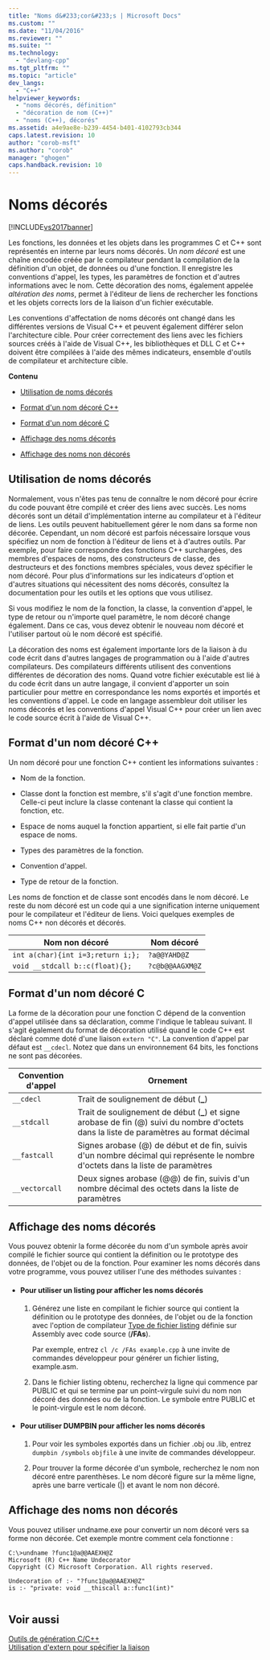 ```yaml
---
title: "Noms d&#233;cor&#233;s | Microsoft Docs"
ms.custom: ""
ms.date: "11/04/2016"
ms.reviewer: ""
ms.suite: ""
ms.technology: 
  - "devlang-cpp"
ms.tgt_pltfrm: ""
ms.topic: "article"
dev_langs: 
  - "C++"
helpviewer_keywords: 
  - "noms décorés, définition"
  - "décoration de nom (C++)"
  - "noms (C++), décorés"
ms.assetid: a4e9ae8e-b239-4454-b401-4102793cb344
caps.latest.revision: 10
author: "corob-msft"
ms.author: "corob"
manager: "ghogen"
caps.handback.revision: 10
---
```

# Noms d&#233;cor&#233;s
[!INCLUDE[vs2017banner](../../assembler/inline/includes/vs2017banner.md)]

Les fonctions, les données et les objets dans les programmes C et C\+\+ sont représentés en interne par leurs noms décorés.  Un *nom décoré* est une chaîne encodée créée par le compilateur pendant la compilation de la définition d'un objet, de données ou d'une fonction.  Il enregistre les conventions d'appel, les types, les paramètres de fonction et d'autres informations avec le nom.  Cette décoration des noms, également appelée *altération des noms*, permet à l'éditeur de liens de rechercher les fonctions et les objets corrects lors de la liaison d'un fichier exécutable.  
  
 Les conventions d'affectation de noms décorés ont changé dans les différentes versions de Visual C\+\+ et peuvent également différer selon l'architecture cible.  Pour créer correctement des liens avec les fichiers sources créés à l'aide de Visual C\+\+, les bibliothèques et DLL C et C\+\+ doivent être compilées à l'aide des mêmes indicateurs, ensemble d'outils de compilateur et architecture cible.  
  
 **Contenu**  
  
-   [Utilisation de noms décorés](#Using)  
  
-   [Format d'un nom décoré C\+\+](#Format)  
  
-   [Format d'un nom décoré C](#FormatC)  
  
-   [Affichage des noms décorés](#Viewing)  
  
-   [Affichage des noms non décorés](#Undecorated)  
  
##  <a name="Using"></a> Utilisation de noms décorés  
 Normalement, vous n'êtes pas tenu de connaître le nom décoré pour écrire du code pouvant être compilé et créer des liens avec succès.  Les noms décorés sont un détail d'implémentation interne au compilateur et à l'éditeur de liens.  Les outils peuvent habituellement gérer le nom dans sa forme non décorée.  Cependant, un nom décoré est parfois nécessaire lorsque vous spécifiez un nom de fonction à l'éditeur de liens et à d'autres outils.  Par exemple, pour faire correspondre des fonctions C\+\+ surchargées, des membres d'espaces de noms, des constructeurs de classe, des destructeurs et des fonctions membres spéciales, vous devez spécifier le nom décoré.  Pour plus d'informations sur les indicateurs d'option et d'autres situations qui nécessitent des noms décorés, consultez la documentation pour les outils et les options que vous utilisez.  
  
 Si vous modifiez le nom de la fonction, la classe, la convention d'appel, le type de retour ou n'importe quel paramètre, le nom décoré change également.  Dans ce cas, vous devez obtenir le nouveau nom décoré et l'utiliser partout où le nom décoré est spécifié.  
  
 La décoration des noms est également importante lors de la liaison à du code écrit dans d'autres langages de programmation ou à l'aide d'autres compilateurs.  Des compilateurs différents utilisent des conventions différentes de décoration des noms.  Quand votre fichier exécutable est lié à du code écrit dans un autre langage, il convient d'apporter un soin particulier pour mettre en correspondance les noms exportés et importés et les conventions d'appel.  Le code en langage assembleur doit utiliser les noms décorés et les conventions d'appel Visual C\+\+ pour créer un lien avec le code source écrit à l'aide de Visual C\+\+.  
  
##  <a name="Format"></a> Format d'un nom décoré C\+\+  
 Un nom décoré pour une fonction C\+\+ contient les informations suivantes :  
  
-   Nom de la fonction.  
  
-   Classe dont la fonction est membre, s'il s'agit d'une fonction membre.  Celle\-ci peut inclure la classe contenant la classe qui contient la fonction, etc.  
  
-   Espace de noms auquel la fonction appartient, si elle fait partie d'un espace de noms.  
  
-   Types des paramètres de la fonction.  
  
-   Convention d'appel.  
  
-   Type de retour de la fonction.  
  
 Les noms de fonction et de classe sont encodés dans le nom décoré.  Le reste du nom décoré est un code qui a une signification interne uniquement pour le compilateur et l'éditeur de liens.  Voici quelques exemples de noms C\+\+ non décorés et décorés.  
  
|Nom non décoré|Nom décoré|  
|--------------------|----------------|  
|`int a(char){int i=3;return i;};`|`?a@@YAHD@Z`|  
|`void __stdcall b::c(float){};`|`?c@b@@AAGXM@Z`|  
  
##  <a name="FormatC"></a> Format d'un nom décoré C  
 La forme de la décoration pour une fonction C dépend de la convention d'appel utilisée dans sa déclaration, comme l'indique le tableau suivant.  Il s'agit également du format de décoration utilisé quand le code C\+\+ est déclaré comme doté d'une liaison `extern "C"`.  La convention d'appel par défaut est `__cdecl`.  Notez que dans un environnement 64 bits, les fonctions ne sont pas décorées.  
  
|Convention d'appel|Ornement|  
|------------------------|--------------|  
|`__cdecl`|Trait de soulignement de début \(**\_**\)|  
|`__stdcall`|Trait de soulignement de début \(**\_**\) et signe arobase de fin \(@\) suivi du nombre d'octets dans la liste de paramètres au format décimal|  
|`__fastcall`|Signes arobase \(@\) de début et de fin, suivis d'un nombre décimal qui représente le nombre d'octets dans la liste de paramètres|  
|`__vectorcall`|Deux signes arobase \(@@\) de fin, suivis d'un nombre décimal des octets dans la liste de paramètres|  
  
##  <a name="Viewing"></a> Affichage des noms décorés  
 Vous pouvez obtenir la forme décorée du nom d'un symbole après avoir compilé le fichier source qui contient la définition ou le prototype des données, de l'objet ou de la fonction.  Pour examiner les noms décorés dans votre programme, vous pouvez utiliser l'une des méthodes suivantes :  
  
-   #### Pour utiliser un listing pour afficher les noms décorés  
  
    1.  Générez une liste en compilant le fichier source qui contient la définition ou le prototype des données, de l'objet ou de la fonction avec l'option de compilateur [Type de fichier listing](../../build/reference/fa-fa-listing-file.md) définie sur Assembly avec code source \(**\/FAs**\).  
  
         Par exemple, entrez `cl /c /FAs example.cpp` à une invite de commandes développeur pour générer un fichier listing, example.asm.  
  
    2.  Dans le fichier listing obtenu, recherchez la ligne qui commence par PUBLIC et qui se termine par un point\-virgule suivi du nom non décoré des données ou de la fonction.  Le symbole entre PUBLIC et le point\-virgule est le nom décoré.  
  
-   #### Pour utiliser DUMPBIN pour afficher les noms décorés  
  
    1.  Pour voir les symboles exportés dans un fichier .obj ou .lib, entrez `dumpbin /symbols` `objfile` à une invite de commandes développeur.  
  
    2.  Pour trouver la forme décorée d'un symbole, recherchez le nom non décoré entre parenthèses.  Le nom décoré figure sur la même ligne, après une barre verticale \(&#124;\) et avant le nom non décoré.  
  
##  <a name="Undecorated"></a> Affichage des noms non décorés  
 Vous pouvez utiliser undname.exe pour convertir un nom décoré vers sa forme non décorée.  Cet exemple montre comment cela fonctionne :  
  
```  
C:\>undname ?func1@a@@AAEXH@Z  
Microsoft (R) C++ Name Undecorator  
Copyright (C) Microsoft Corporation. All rights reserved.  
  
Undecoration of :- "?func1@a@@AAEXH@Z"  
is :- "private: void __thiscall a::func1(int)"  
  
```  
  
## Voir aussi  
 [Outils de génération C\/C\+\+](../../build/reference/c-cpp-build-tools.md)   
 [Utilisation d'extern pour spécifier la liaison](../../cpp/using-extern-to-specify-linkage.md)